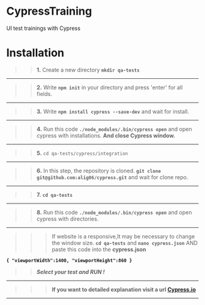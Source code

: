 # CypressTraining
UI test trainings with Cypress
# Installation

>>**1.** 
> Create a new directory **`mkdir qa-tests`**
***
>> **2.** 
> Write **`npm init`** in your directory and press 'enter' for all fields.
***
>> **3.** 
> Write **`npm install cypress --save-dev`** and wait for install.
***
>> **4.**
> Run this code **`./node_modules/.bin/cypress open`** and open cypress with installations. **And close Cypress window.**
***
>> **5.**
> `cd qa-tests/cypress/integration` 
***
>> **6.**
> In this step, the repository is cloned.
> **`git clone git@github.com:alig06/cypress.git`** and wait for clone repo.
***
>>**7.**
> **`cd qa-tests`**
***
>>**8.**
> Run this code **`./node_modules/.bin/cypress open`** and open cypress with directories.

***
>>> If website is a responsive,It may be necessary to change the window size.
>> **`cd qa-tests`** and
**`nano cypress.json`**
>> AND paste this code into the **cypress.json** 

**`{
"viewportWidth":1400,
"viewportHeight":860
}`**

>> _**Select your test and RUN !**_
***



>>> **If you want to detailed explanation visit a url [Cypress.io](https://docs.cypress.io/guides/getting-started/installing-cypress.html)**
***

